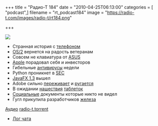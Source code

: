 +++
title = "Радио-Т 184"
date = "2010-04-25T06:13:00"
categories = [ "podcast",]
filename = "rt_podcast184"
image = "https://radio-t.com/images/radio-t/rt184.png"

+++

![](https://radio-t.com/images/radio-t/rt184.png)

- Странная история с [телефоном](http://techcrunch.com/2010/04/19/iphone-hd-4g/)
- [OS/2](http://www.osnews.com/story/23180/Rumour_IBM_To_Re-Launch_OS_2) вернется на радость ветеранам
- Совсем не клавиатура от [ASUS](http://www.crunchgear.com/2010/04/22/asus-eee-keyboard-its-a-keyboard-no-its-a-netbook/)
- [Apple](http://www.readwriteweb.com/archives/apple_announces_second-quarter_earnings.php) порадовал себя и инвесторов
- Гибельные [антивирусы](http://soft.compulenta.ru/525759/) недели
- Python проникнет в [SEC](http://www.opennet.ru/opennews/art.shtml?num=26323)
- [JavaFX 1.3](http://habrahabr.ru/blogs/java/91764/) вышел
- Adobe сильно [переживает](http://www.mikechambers.com/blog/2010/04/20/on-adobe-flash-cs5-and-iphone-applications/) и [ругается](http://hitech.tomsk.ru/newssoftware/14939-adobe-sovetuet-razrabotchikam-perekhodit-na.html)
- В ожидании [нашествия](http://itc.ua/node/45660) [таблеток](http://www.engadget.com/2010/04/23/android-eee-pad-to-debut-in-june-could-ship-as-early-as-july/)
- [Социальные](http://internetno.net/2010/04/22/microsoft-zapuskaet-sotsialnyiy-word/) документы которые никто не видел
- Гугл прикупила разработчиков [железа](http://itc.ua/node/45630)

[Аудио](https://archive.rucast.net/radio-t/media/rt_podcast184.mp3)
[radio-t.torrent](http://www.radio-t.com/torrents/rt_podcast184.mp3.torrent)

* [Лог чата](http://chat.radio-t.com/logs/radio-t-184.html)
<audio src="https://archive.rucast.net/radio-t/media/rt_podcast184.mp3" preload="none"></audio>